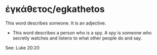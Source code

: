 # ἐγκάθετος/egkathetos
This word describes someone. It is an adjective.

* This word describes a person who is a spy. A spy is someone who secretly watches and listens to what other people do and say.

See: Luke 20:20
